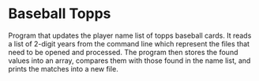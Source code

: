 # Baseball Topps
Program that updates the player name list of topps baseball cards. It reads a list of 2-digit years from the 
command line which represent the files that need to be opened and processed. The program then stores the found values into 
an array,  compares them with those found in the name list, and prints the matches into a new file. 